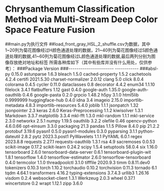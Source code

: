 # Chrysanthemum Classification Method via Multi-Stream Deep Color Space Feature Fusion
##main.py为执行文件
##load_front_gray_HSL_2_shuffle.csv为数据，其中1\~20列为菊花图像经过H颜色通道处理的数据，21\~40列为菊花图像经过S颜色通道处理的数据,41\~60列为菊花图像经过L颜色通道处理的数据,最后两列分别为图像存放绝对地址和标签
所需各种库如下（其中有些库并没有什么用处，仅供参考）：
###Package                 Version
###----------------------- ------------
###absl-py                 0.15.0
astunparse              1.6.3
bleach                  1.5.0
cached-property         1.5.2
cachetools              4.2.4
certifi                 2021.5.30
charset-normalizer      2.0.12
clang                   5.0
click                   8.0.4
colorama                0.4.5
cycler                  0.11.0
dataclasses             0.8
decorator               4.4.2
enum34                  1.1.10
filelock                3.4.1
flatbuffers             1.12
gast                    0.4.0
google-auth             1.35.0
google-auth-oauthlib    0.4.6
google-pasta            0.2.0
grpcio                  1.48.2
h5py                    3.1.0
html5lib                0.9999999
huggingface-hub         0.4.0
idna                    3.4
imageio                 2.15.0
importlib-metadata      4.8.3
importlib-resources     5.4.0
joblib                  1.1.1
jsonpatch               1.32
jsonpointer             2.3
keras                   2.6.0
Keras-Preprocessing     1.1.2
kiwisolver              1.3.1
Markdown                3.3.7
matplotlib              3.3.4
mkl-fft                 1.3.0
mkl-random              1.1.1
mkl-service             2.3.0
networkx                2.5.1
numpy                   1.19.5
oauthlib                3.2.2
olefile                 0.46
opencv-python           4.6.0.66
opt-einsum              3.3.0
packaging               21.3
pandas                  1.1.5
Pillow                  8.4.0
pip                     21.2.2
protobuf                3.19.6
pyasn1                  0.5.0
pyasn1-modules          0.3.0
pyparsing               3.1.1
python-dateutil         2.8.2
pytz                    2023.3.post1
PyWavelets              1.1.1
PyYAML                  6.0.1
regex                   2023.8.8
requests                2.27.1
requests-oauthlib       1.3.1
rsa                     4.9
sacremoses              0.0.53
scikit-image            0.17.2
scikit-learn            0.24.2
scipy                   1.5.4
setuptools              58.0.4
six                     1.16.0
tensorboard             2.6.0
tensorboard-data-server 0.6.1
tensorboard-plugin-wit  1.8.1
tensorflow              1.4.0
tensorflow-estimator    2.6.0
tensorflow-tensorboard  0.4.0
termcolor               1.1.0
threadpoolctl           3.1.0
tifffile                2020.9.3
timm                    0.8.11.dev0
tokenizers              0.10.3
torch                   1.10.2
torchaudio              0.10.2
torchvision             0.11.3
tornado                 6.1
tqdm                    4.64.1
transformers            4.16.2
typing-extensions       3.7.4.3
urllib3                 1.26.16
visdom                  0.2.4
websocket-client        1.3.1
Werkzeug                2.0.3
wheel                   0.37.1
wincertstore            0.2
wrapt                   1.12.1
zipp                    3.6.0
